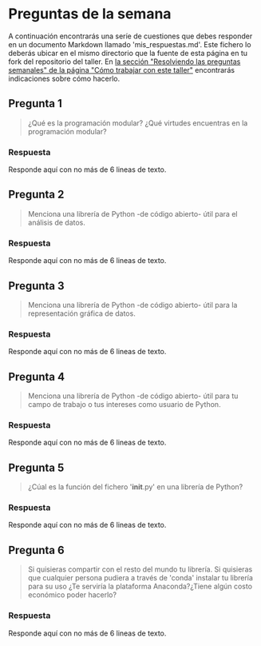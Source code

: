 # Preguntas de la semana

A continuación encontrarás una seríe de cuestiones que debes responder en un
documento Markdown llamado 'mis_respuestas.md'. Este fichero lo deberás ubicar en el mismo directorio que la
fuente de esta página en tu fork del repositorio del taller. En [la sección "Resolviendo las
preguntas semanales" de la página "Cómo trabajar con este
taller"](../material_suplementario/como_trabajar/como_trabajar.md#resolviendo-las-preguntas-semanales) encontrarás indicaciones sobre
cómo hacerlo.

## Pregunta 1

> ¿Qué es la programación modular? ¿Qué virtudes encuentras en la programación modular?

### Respuesta

Responde aquí con no más de 6 lineas de texto.

## Pregunta 2

> Menciona una librería de Python -de código abierto- útil para el análisis de datos.

### Respuesta

Responde aquí con no más de 6 lineas de texto.

## Pregunta 3

> Menciona una librería de Python -de código abierto- útil para la representación gráfica de datos.

### Respuesta

Responde aquí con no más de 6 lineas de texto.

## Pregunta 4

> Menciona una librería de Python -de código abierto- útil para tu campo de trabajo o tus intereses
> como usuario de Python.

### Respuesta

Responde aquí con no más de 6 lineas de texto.

## Pregunta 5

> ¿Cúal es la función del fichero '__init__.py' en una librería de Python?

### Respuesta

Responde aquí con no más de 6 lineas de texto.

## Pregunta 6

> Si quisieras compartir con el resto del mundo tu librería. Si quisieras que cualquier persona
> pudiera a través de 'conda' instalar tu librería para su uso ¿Te serviría la plataforma
> Anaconda?¿Tiene algún costo económico poder hacerlo?

### Respuesta

Responde aquí con no más de 6 lineas de texto.



